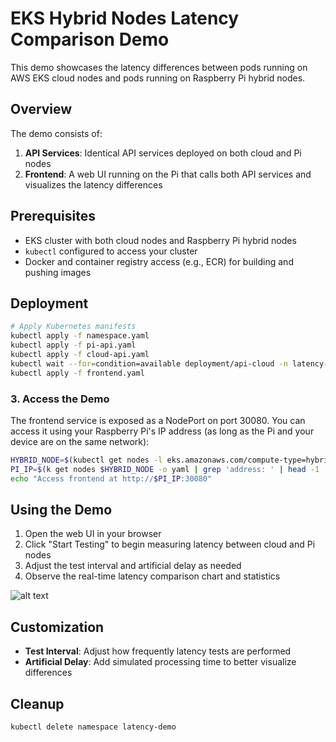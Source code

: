 # EKS Hybrid Nodes Latency Comparison Demo

This demo showcases the latency differences between pods running on AWS EKS cloud nodes and pods running on Raspberry Pi hybrid nodes.

## Overview

The demo consists of:

1. **API Services**: Identical API services deployed on both cloud and Pi nodes
2. **Frontend**: A web UI running on the Pi that calls both API services and visualizes the latency differences

## Prerequisites

- EKS cluster with both cloud nodes and Raspberry Pi hybrid nodes
- `kubectl` configured to access your cluster
- Docker and container registry access (e.g., ECR) for building and pushing images

## Deployment

```bash
# Apply Kubernetes manifests
kubectl apply -f namespace.yaml
kubectl apply -f pi-api.yaml
kubectl apply -f cloud-api.yaml
kubectl wait --for=condition=available deployment/api-cloud -n latency-demo --timeout=60s
kubectl apply -f frontend.yaml
```

### 3. Access the Demo

The frontend service is exposed as a NodePort on port 30080. You can access it using your Raspberry Pi's IP address (as long as the Pi and your device are on the same network):

```bash
HYBRID_NODE=$(kubectl get nodes -l eks.amazonaws.com/compute-type=hybrid -o jsonpath='{.items[0].metadata.name}')
PI_IP=$(k get nodes $HYBRID_NODE -o yaml | grep 'address: ' | head -1 | awk '{print $3}')
echo "Access frontend at http://$PI_IP:30080"
```

## Using the Demo

1. Open the web UI in your browser
2. Click "Start Testing" to begin measuring latency between cloud and Pi nodes
3. Adjust the test interval and artificial delay as needed
4. Observe the real-time latency comparison chart and statistics

![alt text](../../src/image.png)

## Customization

- **Test Interval**: Adjust how frequently latency tests are performed
- **Artificial Delay**: Add simulated processing time to better visualize differences

## Cleanup

```bash
kubectl delete namespace latency-demo
```
